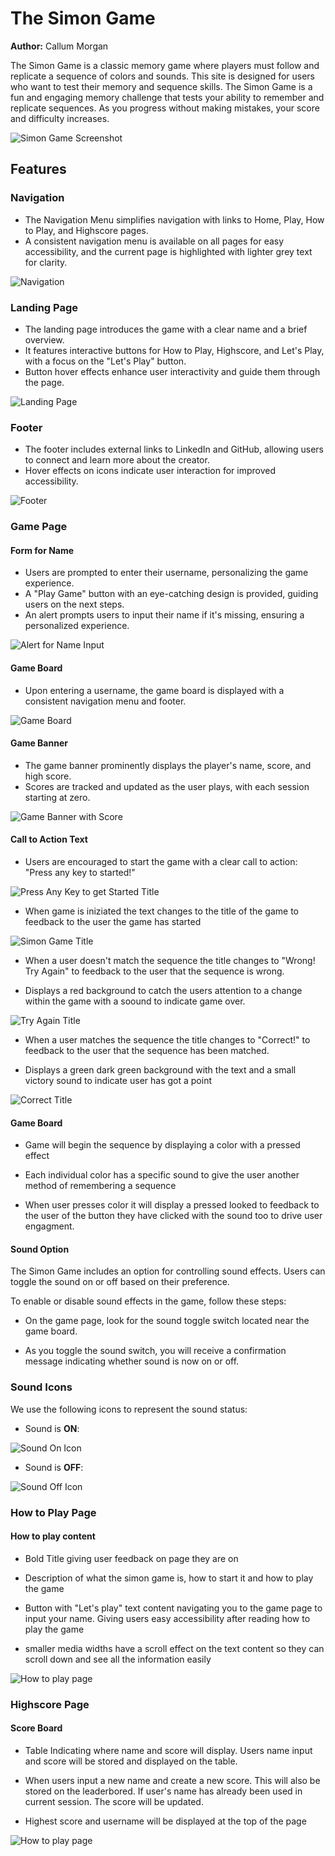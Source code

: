 # The Simon Game

**Author:** Callum Morgan

The Simon Game is a classic memory game where players must follow and replicate a sequence of colors and sounds. This site is designed for users who want to test their memory and sequence skills. The Simon Game is a fun and engaging memory challenge that tests your ability to remember and replicate sequences. As you progress without making mistakes, your score and difficulty increases.

![Simon Game Screenshot]()

## Features

### Navigation

- The Navigation Menu simplifies navigation with links to Home, Play, How to Play, and Highscore pages.
- A consistent navigation menu is available on all pages for easy accessibility, and the current page is highlighted with lighter grey text for clarity.

![Navigation](./assets/images/naviagtion-bar.png)

### Landing Page

- The landing page introduces the game with a clear name and a brief overview.
- It features interactive buttons for How to Play, Highscore, and Let's Play, with a focus on the "Let's Play" button.
- Button hover effects enhance user interactivity and guide them through the page.

![Landing Page](./assets/images/landing-page.png)

### Footer

- The footer includes external links to LinkedIn and GitHub, allowing users to connect and learn more about the creator.
- Hover effects on icons indicate user interaction for improved accessibility.

![Footer](./assets/images/footer.png)

### Game Page

#### Form for Name

- Users are prompted to enter their username, personalizing the game experience.
- A "Play Game" button with an eye-catching design is provided, guiding users on the next steps.
- An alert prompts users to input their name if it's missing, ensuring a personalized experience.

![Alert for Name Input](./assets/images/name-alert.png)

#### Game Board

- Upon entering a username, the game board is displayed with a consistent navigation menu and footer.

![Game Board](./assets/images/game-board.png)

#### Game Banner

- The game banner prominently displays the player's name, score, and high score.
- Scores are tracked and updated as the user plays, with each session starting at zero.

![Game Banner with Score](./assets/images/game-banner-with-score.png)

#### Call to Action Text

- Users are encouraged to start the game with a clear call to action: "Press any key to started!"

![Press Any Key to get Started Title](./assets/images/game-banner-simon-game.png)

- When game is iniziated the text changes to the title of the game to feedback to the user the game has started

![Simon Game Title](./assets/images/game-banner-with-score.png)

- When a user doesn't match the sequence the title changes to "Wrong! Try Again" to feedback to the user that the sequence is wrong.

- Displays a red background to catch the users attention to a change within the game with a soound to indicate game over.

![Try Again Title](./assets/images/try-again-title.png)

- When a user matches the sequence the title changes to "Correct!" to feedback to the user that the sequence has been matched.

- Displays a green dark green background with the text and a small victory sound to indicate user has got a point

![Correct Title](./assets/images/correct-title.png)

#### Game Board

- Game will begin the sequence by displaying a color with a pressed effect

- Each individual color has a specific sound to give the user another method of remembering a sequence

- When user presses color it will display a pressed looked to feedback to the user of the button they have clicked with the sound too to drive user engagment.

#### Sound Option

The Simon Game includes an option for controlling sound effects. Users can toggle the sound on or off based on their preference.

To enable or disable sound effects in the game, follow these steps:

- On the game page, look for the sound toggle switch located near the game board.

- As you toggle the sound switch, you will receive a confirmation message indicating whether sound is now on or off.

### Sound Icons

We use the following icons to represent the sound status:

- Sound is **ON**:

![Sound On Icon](./assets/images/sound-on-icon.png)

- Sound is **OFF**:

![Sound Off Icon](./assets/images/sound-off-icon.png)

### How to Play Page

#### How to play content

- Bold Title giving user feedback on page they are on

- Description of what the simon game is, how to start it and how to play the game

- Button with "Let's play" text content navigating you to the game page to input your name. Giving users easy accessibility after reading how to play the game

- smaller media widths have a scroll effect on the text content so they can scroll down and see all the information easily

![How to play page](./assets/images/how-to-play-page.png)

### Highscore Page

#### Score Board

- Table Indicating where name and score will display. Users name input and score will be stored and displayed on the table.

- When users input a new name and create a new score. This will also be stored on the leaderbored. If user's name has already been used in current session. The score will be updated.

- Highest score and username will be displayed at the top of the page

![How to play page](./assets/images/highscore-page.png)
